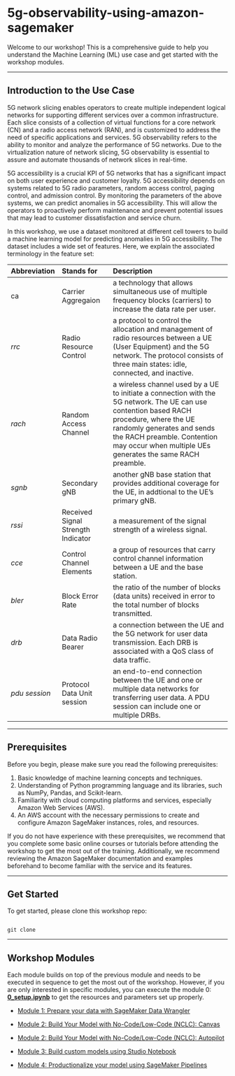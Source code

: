 # 5g-observability-using-amazon-sagemaker

Welcome to our workshop! This is a comprehensive guide to help you understand the Machine Learning (ML) use case and get started with the workshop modules.

---

## Introduction to the Use Case

5G network slicing enables operators to create multiple independent logical networks for supporting different services over a common infrastructure. Each slice consists of a collection of virtual functions for a core network (CN) and a radio access network (RAN), and is customized to address the need of specific applications and services. 5G observability refers to the ability to monitor and analyze the performance of 5G networks. Due to the virtualization nature of network slicing, 5G observability is essential to assure and automate thousands of network slices in real-time.

5G accessibility is a crucial KPI of 5G networks that has a significant impact on both user experience and customer loyalty. 5G accessibility depends on systems related to 5G radio parameters, random access control, paging control, and admission control. By monitoring the parameters of the above systems, we can predict anomalies in 5G accessibility. This will allow the operators to proactively perform maintenance and prevent potential issues that may lead to customer dissatisfaction and service churn.

In this workshop, we use a dataset monitored at different cell towers to build a machine learning model for predicting anomalies in 5G accessibility. The dataset includes a wide set of features. Here, we explain the associated terminology in the feature set:

|Abbreviation|Stands for|Description|
|:----|:----|:----|
|ca|Carrier Aggregaion|a technology that allows simultaneous use of multiple frequency blocks (carriers) to increase the data rate per user.|
|*rrc*|Radio Resource Control|a protocol to control the allocation and management of radio resources between a UE (User Equipment) and the 5G network. The protocol consists of three main states: idle, connected, and inactive.|
|*rach*|Random Access Channel|a wireless channel used by a UE to initiate a connection with the 5G network. The UE can use contention based RACH procedure, where the UE randomly generates and sends the RACH preamble. Contention may occur when multiple UEs generates the same RACH preamble.|
|*sgnb*|Secondary gNB|another gNB base station that provides additional coverage for the UE, in addtional to the UE’s primary gNB.|
|*rssi*|Received Signal Strength Indicator|a measurement of the signal strength of a wireless signal.|
|*cce*|Control Channel Elements|a group of resources that carry control channel information between a UE and the base station.|
|*bler*|Block Error Rate|the ratio of the number of blocks (data units) received in error to the total number of blocks transmitted.|
|*drb*|Data Radio Bearer|a connection between the UE and the 5G network for user data transmission. Each DRB is associated with a QoS class of data traffic.|
|*pdu session*|Protocol Data Unit session|an end-to-end connection between the UE and one or multiple data networks for transferring user data. A PDU session can include one or multiple DRBs.|

---

## Prerequisites

Before you begin, please make sure you read the following prerequisites:

1. Basic knowledge of machine learning concepts and techniques.
2. Understanding of Python programming language and its libraries, such as NumPy, Pandas, and Scikit-learn.
3. Familiarity with cloud computing platforms and services, especially Amazon Web Services (AWS).
4. An AWS account with the necessary permissions to create and configure Amazon SageMaker instances, roles, and resources.

If you do not have experience with these prerequisites, we recommend that you complete some basic online courses or tutorials before attending the workshop to get the most out of the training. Additionally, we recommend reviewing the Amazon SageMaker documentation and examples beforehand to become familiar with the service and its features.

---
## Get Started
To get started, please clone this workshop repo:

```

git clone 

```
---
## Workshop Modules

Each module builds on top of the previous module and needs to be executed in sequence to get the most out of the workshop. However, if you are only interested in specific modules, you can execute the module 0: **[0_setup.ipynb](0_setup.ipynb)** to get the resources and parameters set up properly.

- [Module 1: Prepare your data with SageMaker Data Wrangler](1_dataprep.ipynb)

- [Module 2: Build Your Model with No-Code/Low-Code (NCLC): Canvas](2_canvas.ipynb)

- [Module 2: Build Your Model with No-Code/Low-Code (NCLC): Autopilot](2_autopilot.ipynb)
   
- [Module 3: Build custom models using Studio Notebook](3_studio_notebook.ipynb)

- [Module 4: Productionalize your model using SageMaker Pipelines](4_e2e_pipeline.ipynb)
